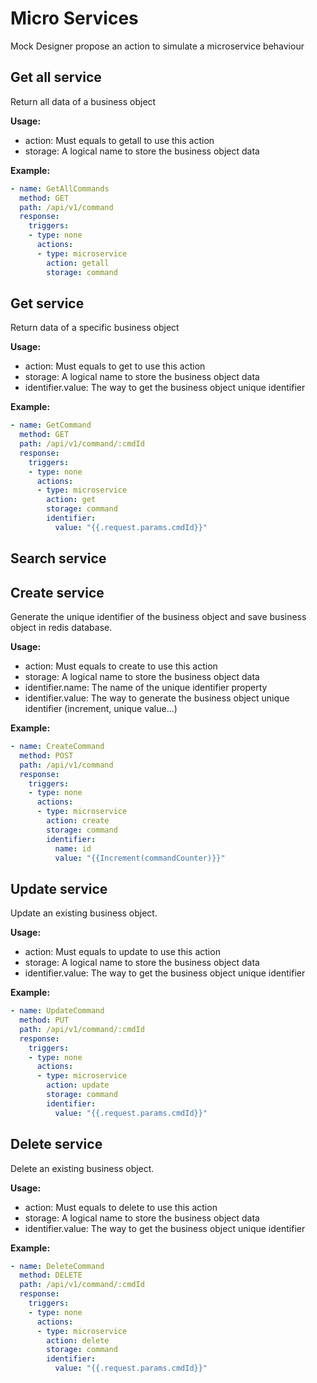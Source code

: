 # Micro Services
Mock Designer propose an action to simulate a microservice behaviour

## Get all service
Return all data of a business object

**Usage:**
* action: Must equals to getall to use this action
* storage: A logical name to store the business object data 

**Example:**
```yml
- name: GetAllCommands
  method: GET
  path: /api/v1/command
  response:
    triggers:
    - type: none
      actions:
      - type: microservice
        action: getall
        storage: command
```

## Get service
Return data of a specific business object

**Usage:**
* action: Must equals to get to use this action
* storage: A logical name to store the business object data 
* identifier.value: The way to get the business object unique identifier 

**Example:**
```yml
- name: GetCommand
  method: GET
  path: /api/v1/command/:cmdId
  response:
    triggers:
    - type: none
      actions:
      - type: microservice
        action: get
        storage: command
        identifier:
          value: "{{.request.params.cmdId}}"
```

## Search service

## Create service
Generate the unique identifier of the business object and save business object in redis database.

**Usage:**
* action: Must equals to create to use this action
* storage: A logical name to store the business object data 
* identifier.name: The name of the unique identifier property
* identifier.value: The way to generate the business object unique identifier (increment, unique value...)

**Example:**
```yml
- name: CreateCommand
  method: POST
  path: /api/v1/command
  response:
    triggers:
    - type: none
      actions:
      - type: microservice
        action: create
        storage: command
        identifier: 
          name: id
          value: "{{Increment(commandCounter)}}"
```

## Update service
Update an existing business object.

**Usage:**
* action: Must equals to update to use this action
* storage: A logical name to store the business object data 
* identifier.value: The way to get the business object unique identifier 

**Example:**
```yml
- name: UpdateCommand
  method: PUT
  path: /api/v1/command/:cmdId
  response:
    triggers:
    - type: none
      actions:
      - type: microservice
        action: update
        storage: command
        identifier: 
          value: "{{.request.params.cmdId}}"
```

## Delete service
Delete an existing business object.

**Usage:**
* action: Must equals to delete to use this action
* storage: A logical name to store the business object data 
* identifier.value: The way to get the business object unique identifier 

**Example:**
```yml
- name: DeleteCommand
  method: DELETE
  path: /api/v1/command/:cmdId
  response:
    triggers:
    - type: none
      actions:
      - type: microservice
        action: delete
        storage: command
        identifier: 
          value: "{{.request.params.cmdId}}"
```